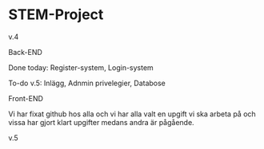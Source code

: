 # STEM-Project

v.4

Back-END

Done today: Register-system, Login-system 

To-do v.5: Inlägg, Adnmin privelegier, Databose





Front-END

Vi har fixat github hos alla och vi har alla valt en upgift vi ska arbeta på och vissa har gjort klart upgifter medans andra är pågående. 


v.5
